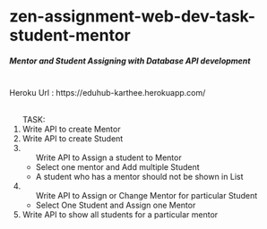 # zen-assignment-web-dev-task-student-mentor

<h5>Mentor and Student Assigning with Database API development</h5>
<br>
Heroku Url : https://eduhub-karthee.herokuapp.com/
<br>
<br>
<ol>
TASK: 
<li>
Write API to create Mentor
</li>
<li>
Write API to create Student
</li>
<li>
    <ul>
        Write API to Assign a student to Mentor
        <li>Select one mentor and Add multiple Student </li>
        <li>A student who has a mentor should not be shown in List</li>
    </ul>
</li>
<li>
    <ul>
    Write API to Assign or Change Mentor for particular Student
        <li>
        Select One Student and Assign one Mentor
        </li>
    </ul>
</li>
<li>
Write API to show all students for a particular mentor
</li>

</ol>
